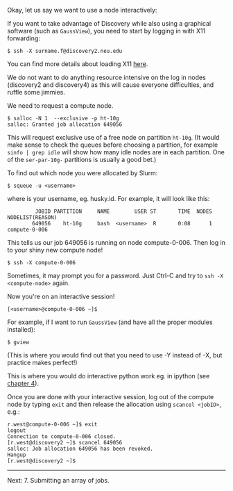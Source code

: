 Okay, let us say we want to use a node interactively:


If you want to take advantage of Discovery while also using a graphical software (such as `GaussView`), you need to start by logging in with X11 forwarding:

	$ ssh -X surname.f@discovery2.neu.edu

You can find more details about loading X11 [here](01-logging-in.md).

We do not want to do anything resource intensive on the log in nodes (discovery2 and discovery4) as this will cause everyone difficulties, and ruffle some jimmies.

We need to request a compute node.

	$ salloc -N 1  --exclusive -p ht-10g
	salloc: Granted job allocation 649056

This will request exclusive use of a free node on partition `ht-10g`.
(It would make sense to check the queues before choosing a partition, for example `sinfo | grep idle` will show how many idle nodes are in each partition.
	One of the `ser-par-10g-` partitions is usually a good bet.)

To find out which node you were allocated by Slurm:

	$ squeue -u <username>

where <username> is your username, eg. husky.id.
For example, it will look like this:

	         JOBID PARTITION     NAME        USER ST       TIME  NODES NODELIST(REASON)
	        649056    ht-10g     bash  <username>  R       0:08      1 compute-0-006

This tells us our job 649056 is running on node compute-0-006.
Then log in to your shiny new compute node!

	$ ssh -X compute-0-006

Sometimes, it may prompt you for a password. Just Ctrl-C and try to `ssh -X <compute-node>` again.

Now you're on an interactive session!

	[<username>@compute-0-006 ~]$

For example, if I want to run `GaussView` (and have all the proper modules installed):

	$ gview

(This is where you would find out that you need to use -Y instead of -X, but practice makes perfect!)

This is where you would do interactive python work eg. in ipython
(see [chapter 4](04-python-packages.md)).

Once you are done with your interactive session, log out of the compute node
by typing `exit` and then release the allocation using `scancel <jobID>`, e.g.:

```
r.west@compute-0-006 ~]$ exit
logout
Connection to compute-0-006 closed.
[r.west@discovery2 ~]$ scancel 649056
salloc: Job allocation 649056 has been revoked.
Hangup
[r.west@discovery2 ~]$
```

---
Next: 7. Submitting an array of jobs.
